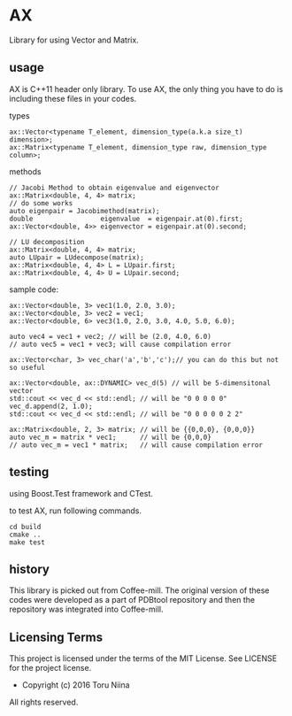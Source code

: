 AX
====

Library for using Vector and Matrix.

## usage

AX is C++11 header only library.
To use AX, the only thing you have to do is including these files in your codes.

types

    ax::Vector<typename T_element, dimension_type(a.k.a size_t) dimension>;
    ax::Matrix<typename T_element, dimension_type raw, dimension_type column>;

methods

    // Jacobi Method to obtain eigenvalue and eigenvector
    ax::Matrix<double, 4, 4> matrix;
    // do some works
    auto eigenpair = Jacobimethod(matrix);
    double                 eigenvalue  = eigenpair.at(0).first;
    ax::Vector<double, 4>> eigenvector = eigenpair.at(0).second;

    // LU decomposition
    ax::Matrix<double, 4, 4> matrix;
    auto LUpair = LUdecompose(matrix);
    ax::Matrix<double, 4, 4> L = LUpair.first;
    ax::Matrix<double, 4, 4> U = LUpair.second;

sample code:

    ax::Vector<double, 3> vec1(1.0, 2.0, 3.0);
    ax::Vector<double, 3> vec2 = vec1;
    ax::Vector<double, 6> vec3(1.0, 2.0, 3.0, 4.0, 5.0, 6.0);
    
    auto vec4 = vec1 + vec2; // will be (2.0, 4.0, 6.0)
    // auto vec5 = vec1 + vec3; will cause compilation error
    
    ax::Vector<char, 3> vec_char('a','b','c');// you can do this but not so useful

    ax::Vector<double, ax::DYNAMIC> vec_d(5) // will be 5-dimensitonal vector
    std::cout << vec_d << std::endl; // will be "0 0 0 0 0"
    vec_d.append(2, 1.0);
    std::cout << vec_d << std::endl; // will be "0 0 0 0 0 2 2"

    ax::Matrix<double, 2, 3> matrix; // will be {{0,0,0}, {0,0,0}}
    auto vec_m = matrix * vec1;      // will be {0,0,0}
    // auto vec_m = vec1 * matrix;   // will cause compilation error

## testing

using Boost.Test framework and CTest.

to test AX, run following commands.

    cd build
    cmake ..
    make test

## history

This library is picked out from Coffee-mill.
 The original version of these codes were developed as a part of PDBtool
 repository and then the repository was integrated into Coffee-mill.

## Licensing Terms
This project is licensed under the terms of the MIT License.
See LICENSE for the project license.

- Copyright (c) 2016 Toru Niina

All rights reserved.
